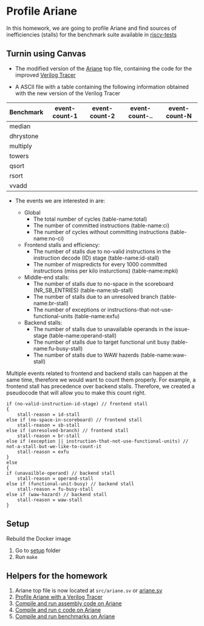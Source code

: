 # Profile Ariane

In this homework, we are going to profile Ariane and find sources of inefficiencies (stalls)
for the benchmark suite available in [riscv-tests](https://github.com/riscv/riscv-tests)

## Turnin using Canvas

* The modified version of the [Ariane](https://bitbucket.org/taylor-bsg/cse548-18sp-hw/src/master/hw1/src/ariane.sv) top file, containing the
code for the improved [Verilog Tracer](tracer.md)

* A ASCII file with a table containing the following information obtained with the new version of the Verilog Tracer

| Benchmark | event-count-1 | event-count-2 | event-count-..| event-count-N |
|-----------|---------------|---------------|---------------|---------------|
| median    | | | |
| dhrystone | | | |
| multiply  | | | |
| towers    | | | |
| qsort     | | | |
| rsort     | | | |
| vvadd     | | | |

* The events we are interested in are:

    * Global
        + The total number of cycles (table-name:total) 
        + The number of committed instructions (table-name:ci)
        + The number of cycles without committing instructions (table-name:no-ci)        
    * Frontend stalls and efficiency:
        + The number of stalls due to no-valid instructions in the instruction decode (ID) stage (table-name:id-stall)
        + The number of mispredicts for every 1000 committed instructions (miss per kilo insturctions) (table-name:mpki) 
    * Middle-end stalls:
        + The number of stalls due to no-space in the scoreboard (NR_SB_ENTRIES) (table-name:sb-stall)
        + The number of stalls due to an unresolved branch (table-name:br-stall)
        + The number of exceptions or instructions-that-not-use-functional-units (table-name:exfu)
    * Backend stalls:
        + The number of stalls due to unavailable operands in the issue-stage (table-name:operand-stall)
        + The number of stalls due to target functional unit busy (table-name:fu-busy-stall)
        + The number of stalls due to WAW hazerds (table-name:waw-stall)

Multiple events related to frontend and backend stalls can happen at the same time, therefore we would want to count them
properly. For example, a frontend stall has precedence over backend stalls. Therefore, we created a pseudocode that
will allow you to make this count right.

```
if (no-valid-instruction-id-stage) // frontend stall
{
    stall-reason = id-stall
else if (no-space-in-scoreboard) // frontend stall
    stall-reason = sb-stall
else if (unresolved-branch) // frontend stall
    stall-reason = br-stall
else if (exception || instruction-that-not-use-functional-units) // not-a-stall-but-we-like-to-count-it
    stall-reason = exfu
}
else
{
if (unavailble-operand) // backend stall
    stall-reason = operand-stall
else if (functional-unit-busy) // backend stall
    stall-reason = fu-busy-stall
else if (waw-hazard) // backend stall
    stall-reason = waw-stall
}
```

## Setup

Rebuild the Docker image

1. Go to [setup](https://bitbucket.org/taylor-bsg/cse548-18sp-hw/src/master/setup/) folder
2. Run `make`

## Helpers for the homework

1. Ariane top file is now located at `src/ariane.sv` or [ariane.sv](https://bitbucket.org/taylor-bsg/cse548-18sp-hw/src/master/hw1/src/ariane.sv)
2. [Profile Ariane with a Verilog Tracer](tracer.md)
3. [Compile and run assembly code on Ariane](assembly.md)
4. [Compile and run c code on Ariane](c.md)
5. [Compile and run benchmarks on Ariane](benchmark.md)
